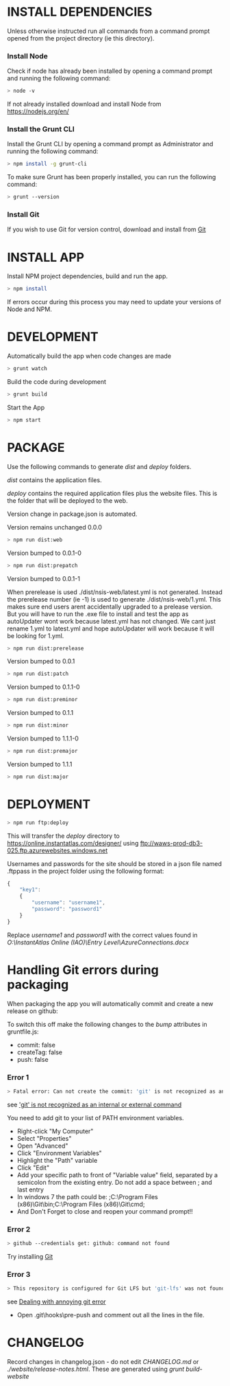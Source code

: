 # INSTALL DEPENDENCIES

Unless otherwise instructed run all commands from a command prompt opened from the project directory (ie this directory).

### Install Node
Check if node has already been installed by opening a command prompt and running the following command: 
```sh
> node -v
```
If not already installed download and install Node from https://nodejs.org/en/

### Install the Grunt CLI
Install the Grunt CLI by opening a command prompt as Administrator and running the following command: 
```sh
> npm install -g grunt-cli
```

To make sure Grunt has been properly installed, you can run the following command:
```sh
> grunt --version
```

### Install Git
If you wish to use Git for version control, download and install from [Git](https://git-scm.com/downloads)

# INSTALL APP 

Install NPM project dependencies, build and run the app.

```sh
> npm install
```

If errors occur during this process you may need to update your versions of Node and NPM.

# DEVELOPMENT

Automatically build the app when code changes are made  
```sh
> grunt watch
```

Build the code during development
```sh
> grunt build
```

Start the App 
```sh
> npm start
```

# PACKAGE

Use the following commands to generate *dist* and *deploy* folders.

*dist* contains the application files.

*deploy* contains the required application files plus the website files. This is the folder that will be deployed to the web.

Version change in package.json is automated.

Version remains unchanged 0.0.0
```sh
> npm run dist:web
```

Version bumped to 0.0.1-0
```sh
> npm run dist:prepatch
```

Version bumped to 0.0.1-1

When prerelease is used ./dist/nsis-web/latest.yml is not generated.
Instead the prerelease number (ie -1) is used to generate  ./dist/nsis-web/1.yml.
This makes sure end users arent accidentally upgraded to a prelease version.
But you will have to run the .exe file to install and test the app as autoUpdater wont work because latest.yml has not changed.
We cant just rename 1.yml to latest.yml and hope autoUpdater will work because it will be looking for 1.yml.

```sh
> npm run dist:prerelease
```

Version bumped to 0.0.1
```sh
> npm run dist:patch
```

Version bumped to 0.1.1-0
```sh
> npm run dist:preminor
```

Version bumped to 0.1.1
```sh
> npm run dist:minor
```

Version bumped to 1.1.1-0
```sh
> npm run dist:premajor
```

Version bumped to 1.1.1
```sh
> npm run dist:major
```

# DEPLOYMENT

```sh
> npm run ftp:deploy
```

This will transfer the *deploy* directory to https://online.instantatlas.com/designer/ using ftp://waws-prod-db3-025.ftp.azurewebsites.windows.net

Usernames and passwords for the site should be stored in a json file named .ftppass in the project folder using the following format:

```javascript
{
	"key1": 
	{
		"username": "username1",
		"password": "password1"
	}
} 
```

Replace *username1* and *password1* with the correct values found in *O:\InstantAtlas Online (IAO)\Entry Level\AzureConnections.docx*

# Handling Git errors during packaging

When packaging the app you will automatically commit and create a new release on github: 

To switch this off make the following changes to the *bump* attributes in gruntfile.js:

* commit: false
* createTag: false
* push: false

### Error 1

```sh
> Fatal error: Can not create the commit: 'git' is not recognized as an internal or external command, operable program or batch file
```

see ['git' is not recognized as an internal or external command](https://stackoverflow.com/questions/4492979/git-is-not-recognized-as-an-internal-or-external-command)

You need to add git to your list of PATH environment variables.

* Right-click "My Computer"
* Select "Properties"
* Open "Advanced"
* Click "Environment Variables"
* Highlight the "Path" variable
* Click "Edit"
* Add your specific path to front of "Variable value" field, separated by a semicolon from the existing entry. Do not add a space between ; and last entry
* In windows 7 the path could be: ;C:\Program Files (x86)\Git\bin;C:\Program Files (x86)\Git\cmd;
* And Don't Forget to close and reopen your command prompt!! 

### Error 2

```sh
> github --credentials get: github: command not found
```
  
Try installing [Git](https://git-scm.com/downloads)

### Error 3

```sh
> This repository is configured for Git LFS but 'git-lfs' was not found on your path
```

see [Dealing with annoying git error](https://stackoverflow.com/questions/36848741/dealing-with-annoying-git-error)

* Open .git\hooks\pre-push and comment out all the lines in the file.

# CHANGELOG

Record changes in changelog.json - do not edit *CHANGELOG.md* or *./website/release-notes.html*. These are generated using *grunt build-website*